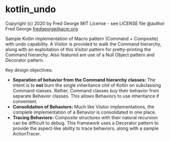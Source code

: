 # kotlin_undo

Copyright (c) 2020 by Fred George 
MIT License - see LICENSE file 
@author Fred George  fredgeorge@acm.org 

Sample Kotlin implementation of Macro pattern (Command + Composite) with undo capability.
A Visitor is provided to walk the Command hierarchy, along with an exploitation of this
Visitor pattern for pretty-printing the Command hierarchy. Also featured are use of a
Null Object pattern and Decorator pattern.

Key design objectives:

- **Separation of behavior from the Command hierarchy classes:** The intent is to **not** 
burn the single inheritance *chit* of Kotlin on subclassing Command classes. Rather, 
Command classes *buy* their behavior from separate Behavior classes. This allows Behaviors
to use inheritance if convenient.
- **Consolidation of Behaviors:** Much like Visitor implementations, the complete
implementation of a Behavior is consolidated in one place.
- **Tracing Behaviors:** Composite structures with their natural recursion can be difficult
to debug. This framework uses a Decorator pattern to provide the aspect-like ability to trace
behaviors, along with a sample ActionTracer.
